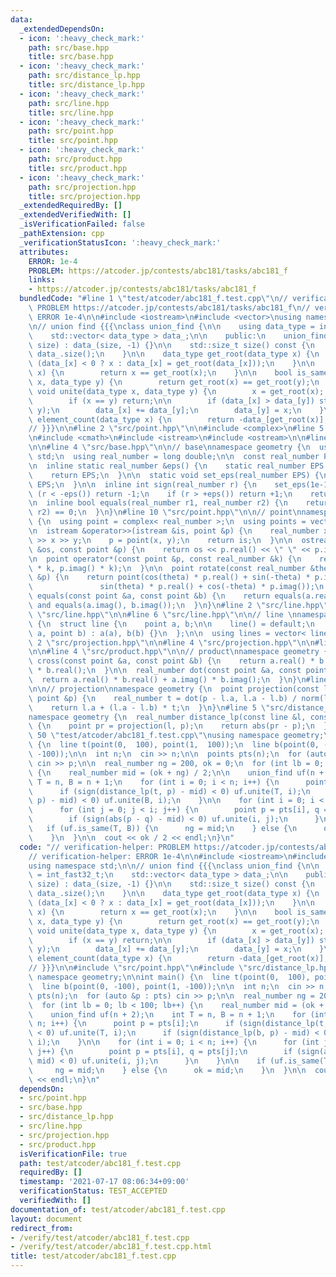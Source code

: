 ```yaml
---
data:
  _extendedDependsOn:
  - icon: ':heavy_check_mark:'
    path: src/base.hpp
    title: src/base.hpp
  - icon: ':heavy_check_mark:'
    path: src/distance_lp.hpp
    title: src/distance_lp.hpp
  - icon: ':heavy_check_mark:'
    path: src/line.hpp
    title: src/line.hpp
  - icon: ':heavy_check_mark:'
    path: src/point.hpp
    title: src/point.hpp
  - icon: ':heavy_check_mark:'
    path: src/product.hpp
    title: src/product.hpp
  - icon: ':heavy_check_mark:'
    path: src/projection.hpp
    title: src/projection.hpp
  _extendedRequiredBy: []
  _extendedVerifiedWith: []
  _isVerificationFailed: false
  _pathExtension: cpp
  _verificationStatusIcon: ':heavy_check_mark:'
  attributes:
    ERROR: 1e-4
    PROBLEM: https://atcoder.jp/contests/abc181/tasks/abc181_f
    links:
    - https://atcoder.jp/contests/abc181/tasks/abc181_f
  bundledCode: "#line 1 \"test/atcoder/abc181_f.test.cpp\"\n// verification-helper:\
    \ PROBLEM https://atcoder.jp/contests/abc181/tasks/abc181_f\n// verification-helper:\
    \ ERROR 1e-4\n\n#include <iostream>\n#include <vector>\nusing namespace std;\n\
    \n// union find {{{\nclass union_find {\n\n    using data_type = int_fast32_t;\n\
    \    std::vector< data_type > data_;\n\n    public:\n    union_find(std::size_t\
    \ size) : data_(size, -1) {}\n\n    std::size_t size() const {\n        return\
    \ data_.size();\n    }\n\n    data_type get_root(data_type x) {\n        return\
    \ (data_[x] < 0 ? x : data_[x] = get_root(data_[x]));\n    }\n\n    bool is_root(data_type\
    \ x) {\n        return x == get_root(x);\n    }\n\n    bool is_same(data_type\
    \ x, data_type y) {\n        return get_root(x) == get_root(y);\n    }\n\n   \
    \ void unite(data_type x, data_type y) {\n        x = get_root(x); y = get_root(y);\n\
    \        if (x == y) return;\n\n        if (data_[x] > data_[y]) std::swap(x,\
    \ y);\n        data_[x] += data_[y];\n        data_[y] = x;\n    }\n\n    data_type\
    \ element_count(data_type x) {\n        return -data_[get_root(x)];\n    }\n};\n\
    // }}}\n\n#line 2 \"src/point.hpp\"\n\n#include <complex>\n#line 5 \"src/point.hpp\"\
    \n#include <cmath>\n#include <istream>\n#include <ostream>\n\n#line 2 \"src/base.hpp\"\
    \n\n#line 4 \"src/base.hpp\"\n\n// base\nnamespace geometry {\n  using namespace\
    \ std;\n  using real_number = long double;\n\n  const real_number PI = acosl(-1);\n\
    \n  inline static real_number &eps() {\n    static real_number EPS = 1e-10;\n\
    \    return EPS;\n  }\n\n  static void set_eps(real_number EPS) {\n    eps() =\
    \ EPS;\n  }\n\n  inline int sign(real_number r) {\n    set_eps(1e-10);\n    if\
    \ (r < -eps()) return -1;\n    if (r > +eps()) return +1;\n    return 0;\n  }\n\
    \n  inline bool equals(real_number r1, real_number r2) {\n    return sign(r1 -\
    \ r2) == 0;\n  }\n}\n#line 10 \"src/point.hpp\"\n\n// point\nnamespace geometry\
    \ {\n  using point = complex< real_number >;\n  using points = vector< point >;\n\
    \n  istream &operator>>(istream &is, point &p) {\n    real_number x, y;\n    is\
    \ >> x >> y;\n    p = point(x, y);\n    return is;\n  }\n\n  ostream &operator<<(ostream\
    \ &os, const point &p) {\n    return os << p.real() << \" \" << p.imag();\n  }\n\
    \n  point operator*(const point &p, const real_number &k) {\n    return point(p.real()\
    \ * k, p.imag() * k);\n  }\n\n  point rotate(const real_number &theta, const point\
    \ &p) {\n    return point(cos(theta) * p.real() + sin(-theta) * p.imag(),\n  \
    \               sin(theta) * p.real() + cos(-theta) * p.imag());\n  }\n\n  bool\
    \ equals(const point &a, const point &b) {\n    return equals(a.real(), b.real())\
    \ and equals(a.imag(), b.imag());\n  }\n}\n#line 2 \"src/line.hpp\"\n\n#line 4\
    \ \"src/line.hpp\"\n\n#line 6 \"src/line.hpp\"\n\n// line \nnamespace geometry\
    \ {\n  struct line {\n    point a, b;\n\n    line() = default;\n    line(point\
    \ a, point b) : a(a), b(b) {}\n  };\n\n  using lines = vector< line >;\n}\n#line\
    \ 2 \"src/projection.hpp\"\n\n#line 4 \"src/projection.hpp\"\n\n#line 2 \"src/product.hpp\"\
    \n\n#line 4 \"src/product.hpp\"\n\n// product\nnamespace geometry {\n  real_number\
    \ cross(const point &a, const point &b) {\n    return a.real() * b.imag() - a.imag()\
    \ * b.real();\n  }\n\n  real_number dot(const point &a, const point &b) {\n  \
    \  return a.real() * b.real() + a.imag() * b.imag();\n  }\n}\n#line 9 \"src/projection.hpp\"\
    \n\n// projection\nnamespace geometry {\n  point projection(const line &l, const\
    \ point &p) {\n    real_number t = dot(p - l.a, l.a - l.b) / norm(l.a - l.b);\n\
    \    return l.a + (l.a - l.b) * t;\n  }\n}\n#line 5 \"src/distance_lp.hpp\"\n\n\
    namespace geometry {\n  real_number distance_lp(const line &l, const point &p)\
    \ {\n    point pr = projection(l, p);\n    return abs(pr - p);\n  }\n}\n#line\
    \ 50 \"test/atcoder/abc181_f.test.cpp\"\nusing namespace geometry;\n\nint main()\
    \ {\n  line t(point(0,  100), point(1,  100));\n  line b(point(0, -100), point(1,\
    \ -100));\n\n  int n;\n  cin >> n;\n\n  points pts(n);\n  for (auto &p : pts)\
    \ cin >> p;\n\n  real_number ng = 200, ok = 0;\n  for (int lb = 0; lb < 100; lb++)\
    \ {\n    real_number mid = (ok + ng) / 2;\n\n    union_find uf(n + 2);\n    int\
    \ T = n, B = n + 1;\n    for (int i = 0; i < n; i++) {\n      point p = pts[i];\n\
    \      if (sign(distance_lp(t, p) - mid) < 0) uf.unite(T, i);\n      if (sign(distance_lp(b,\
    \ p) - mid) < 0) uf.unite(B, i);\n    }\n\n    for (int i = 0; i < n; i++) {\n\
    \      for (int j = 0; j < i; j++) {\n        point p = pts[i], q = pts[j];\n\
    \        if (sign(abs(p - q) - mid) < 0) uf.unite(i, j);\n      }\n    }\n\n \
    \   if (uf.is_same(T, B)) {\n      ng = mid;\n    } else {\n      ok = mid;\n\
    \    }\n  }\n\n  cout << ok / 2 << endl;\n}\n"
  code: "// verification-helper: PROBLEM https://atcoder.jp/contests/abc181/tasks/abc181_f\n\
    // verification-helper: ERROR 1e-4\n\n#include <iostream>\n#include <vector>\n\
    using namespace std;\n\n// union find {{{\nclass union_find {\n\n    using data_type\
    \ = int_fast32_t;\n    std::vector< data_type > data_;\n\n    public:\n    union_find(std::size_t\
    \ size) : data_(size, -1) {}\n\n    std::size_t size() const {\n        return\
    \ data_.size();\n    }\n\n    data_type get_root(data_type x) {\n        return\
    \ (data_[x] < 0 ? x : data_[x] = get_root(data_[x]));\n    }\n\n    bool is_root(data_type\
    \ x) {\n        return x == get_root(x);\n    }\n\n    bool is_same(data_type\
    \ x, data_type y) {\n        return get_root(x) == get_root(y);\n    }\n\n   \
    \ void unite(data_type x, data_type y) {\n        x = get_root(x); y = get_root(y);\n\
    \        if (x == y) return;\n\n        if (data_[x] > data_[y]) std::swap(x,\
    \ y);\n        data_[x] += data_[y];\n        data_[y] = x;\n    }\n\n    data_type\
    \ element_count(data_type x) {\n        return -data_[get_root(x)];\n    }\n};\n\
    // }}}\n\n#include \"src/point.hpp\"\n#include \"src/distance_lp.hpp\"\nusing\
    \ namespace geometry;\n\nint main() {\n  line t(point(0,  100), point(1,  100));\n\
    \  line b(point(0, -100), point(1, -100));\n\n  int n;\n  cin >> n;\n\n  points\
    \ pts(n);\n  for (auto &p : pts) cin >> p;\n\n  real_number ng = 200, ok = 0;\n\
    \  for (int lb = 0; lb < 100; lb++) {\n    real_number mid = (ok + ng) / 2;\n\n\
    \    union_find uf(n + 2);\n    int T = n, B = n + 1;\n    for (int i = 0; i <\
    \ n; i++) {\n      point p = pts[i];\n      if (sign(distance_lp(t, p) - mid)\
    \ < 0) uf.unite(T, i);\n      if (sign(distance_lp(b, p) - mid) < 0) uf.unite(B,\
    \ i);\n    }\n\n    for (int i = 0; i < n; i++) {\n      for (int j = 0; j < i;\
    \ j++) {\n        point p = pts[i], q = pts[j];\n        if (sign(abs(p - q) -\
    \ mid) < 0) uf.unite(i, j);\n      }\n    }\n\n    if (uf.is_same(T, B)) {\n \
    \     ng = mid;\n    } else {\n      ok = mid;\n    }\n  }\n\n  cout << ok / 2\
    \ << endl;\n}\n"
  dependsOn:
  - src/point.hpp
  - src/base.hpp
  - src/distance_lp.hpp
  - src/line.hpp
  - src/projection.hpp
  - src/product.hpp
  isVerificationFile: true
  path: test/atcoder/abc181_f.test.cpp
  requiredBy: []
  timestamp: '2021-07-17 08:06:34+09:00'
  verificationStatus: TEST_ACCEPTED
  verifiedWith: []
documentation_of: test/atcoder/abc181_f.test.cpp
layout: document
redirect_from:
- /verify/test/atcoder/abc181_f.test.cpp
- /verify/test/atcoder/abc181_f.test.cpp.html
title: test/atcoder/abc181_f.test.cpp
---
```

